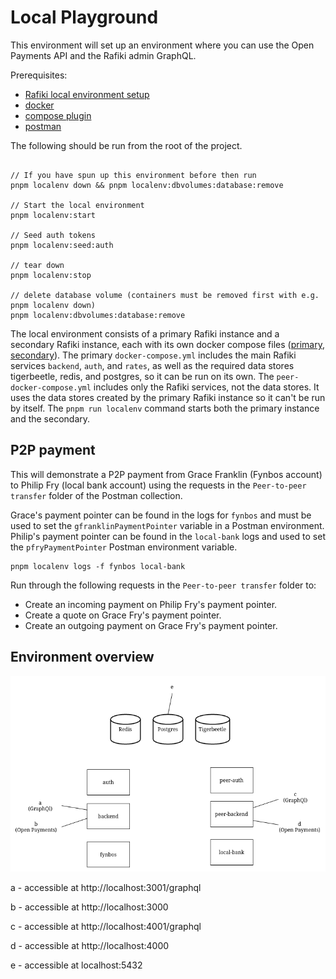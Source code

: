 # Local Playground

This environment will set up an environment where you can use the Open Payments API and the Rafiki
admin GraphQL.

Prerequisites:

- [Rafiki local environment setup](../../README.md#environment-setup)
- [docker](https://docs.docker.com/get-docker/)
- [compose plugin](https://docs.docker.com/compose/install/compose-plugin/)
- [postman](https://www.postman.com/downloads/)

The following should be run from the root of the project.

```

// If you have spun up this environment before then run
pnpm localenv down && pnpm localenv:dbvolumes:database:remove

// Start the local environment
pnpm localenv:start

// Seed auth tokens
pnpm localenv:seed:auth

// tear down
pnpm localenv:stop

// delete database volume (containers must be removed first with e.g. pnpm localenv down)
pnpm localenv:dbvolumes:database:remove
```

The local environment consists of a primary Rafiki instance and a secondary Rafiki instance, each with
its own docker compose files ([primary](./docker-compose.yml), [secondary](./peer-docker-compose.yml)).
The primary `docker-compose.yml` includes the main Rafiki services `backend`, `auth`, and `rates`, as well
as the required data stores tigerbeetle, redis, and postgres, so it can be run on its own.
The `peer-docker-compose.yml` includes only the Rafiki services, not the data stores. It uses the
data stores created by the primary Rafiki instance so it can't be run by itself.
The `pnpm run localenv` command starts both the primary instance and the secondary.

## P2P payment

This will demonstrate a P2P payment from Grace Franklin (Fynbos account) to Philip Fry (local bank account) using
the requests in the `Peer-to-peer transfer` folder of the Postman collection.

Grace's payment pointer can be found in the logs for `fynbos` and must be used to set the `gfranklinPaymentPointer` variable in a Postman environment.
Philip's payment pointer can be found in the `local-bank` logs and used to set the `pfryPaymentPointer` Postman environment variable.

```
pnpm localenv logs -f fynbos local-bank
```

Run through the following requests in the `Peer-to-peer transfer` folder to:

- Create an incoming payment on Philip Fry's payment pointer.
- Create a quote on Grace Fry's payment pointer.
- Create an outgoing payment on Grace Fry's payment pointer.

## Environment overview

![Docker compose environment](./local-dev.png)

a - accessible at http://localhost:3001/graphql

b - accessible at http://localhost:3000

c - accessible at http://localhost:4001/graphql

d - accessible at http://localhost:4000

e - accessible at localhost:5432
